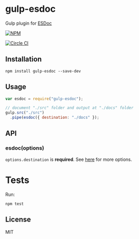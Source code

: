 # gulp-esdoc
Gulp plugin for [ESDoc](https://esdoc.org/)

[![NPM](https://nodei.co/npm/gulp-esdoc.png)](https://npmjs.org/package/gulp-esdoc)

[![Circle CI](https://circleci.com/gh/nanopx/gulp-esdoc.svg?style=shield&circle-token=bed625bfea8a6be44a43f8455b2db0b51b5984a1)](https://circleci.com/gh/nanopx/gulp-esdoc)

## Installation

```
npm install gulp-esdoc --save-dev
```

## Usage

```JavaScript
var esdoc = require("gulp-esdoc");

// document "./src" folder and output at "./docs" folder
gulp.src("./src")
  .pipe(esdoc({ destination: "./docs" });
```

## API

### esdoc(options)

`options.destination` is **required**.
See [here](https://esdoc.org/config.html) for more options.

# Tests

Run:

```
npm test
```

## License
MIT
